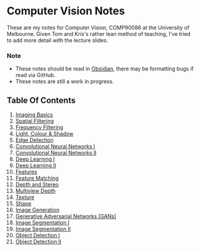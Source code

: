 # Computer Vision Notes
These are my notes for Computer Vision, COMP90086 at the University of Melbourne. Given Tom and Kris's rather lean method of teaching, I've tried to add more detail with the lecture slides.

### Note
- These notes should be read in [Obsidian](https://obsidian.md/), there may be formatting bugs if read via GitHub.
- These notes are still a work in progress.

## Table Of Contents
1. [Imaging Basics](imaging_basics.md)
2. [Spatial Filtering](spatial_filtering.md)
3. [Frequency Filtering](frequency_filtering.md)
4. [Light, Colour & Shadow](light.md)
5. [Edge Detection](edges.md)
6. [Convolutional Neural Networks I](convolutional_neural_networks1.md)
7. [Convolutional Neural Networks II](convolutional_neural_networks2.md)
8. [Deep Learning I](deep_learning1.md)
9. [Deep Learning II](deep_learning2.md)
10. [Features](features.md)
11. [Feature Matching](feature_matching.md)
12. [Depth and Stereo](depth_and_stereo.md)
13. [Multiview Depth](multiview_depth.md)
14. [Texture](texture.md)
15. [Shape](shape.md)
16. [Image Generation](image_generation.md)
17. [Generative Adversarial Networks (GANs)](gans.md)
18. [Image Segmentation I](image_segmentation1.md)
19. [Image Segmentation II](image_segmentation2.md)
20. [Object Detection I](object_detection1.md)
21. [Object Detection II](object_detection2.md)